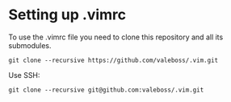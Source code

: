 # Setting up .vimrc

To use the .vimrc file you need to clone this repository and all its submodules.
```
git clone --recursive https://github.com/valeboss/.vim.git
```
Use SSH:
```
git clone --recursive git@github.com:valeboss/.vim.git
```
